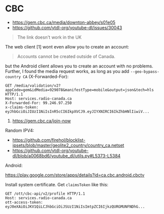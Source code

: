 # CBC

- https://gem.cbc.ca/media/downton-abbey/s01e05
- https://github.com/ytdl-org/youtube-dl/issues/30043

> The link doesn't work in the UK

The web client [1] wont even allow you to create an account:

> Accounts cannot be created outside of Canada.

but the Android client allows you to create an account with no problems.
Further, I found the media request works, as long as you add
`--geo-bypass-country CA` (X-Forwarded-For):

~~~
GET /media/validation/v2?appCode=gem&idMedia=929078&manifestType=mobile&output=json&tech=hls HTTP/1.1
Host: services.radio-canada.ca
X-Forwarded-For: 99.246.97.250
x-claims-token: eyJhbGciOiJIUzI1NiIsInR5cCI6IkpXVCJ9.eyJIYXNIRCI6IkZhbHNlIiwiV...
~~~

1. https://gem.cbc.ca/join-now

Random IPV4:

- <https://github.com/firehol/blocklist-ipsets/blob/master/geolite2_country/country_ca.netset>
- <https://github.com/ytdl-org/youtube-dl/blob/a0068bd6/youtube_dl/utils.py#L5373-L5384>

Android:

https://play.google.com/store/apps/details?id=ca.cbc.android.cbctv

Install system certificate. Get `claimsToken` like this:

~~~
GET /ott/cbc-api/v2/profile HTTP/1.1
Host: services.radio-canada.ca
ott-access-token: eyJ0eXAiOiJKV1QiLCJhbGciOiJSUzI1NiIsImtpZCI6IjkzQURGMUNFNDhG...
~~~
